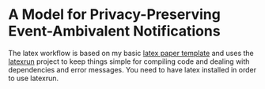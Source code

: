 # A Model for Privacy-Preserving Event-Ambivalent Notifications

The latex workflow is based on my basic [latex paper
template](https://github.com/judgegrubb/latex-paper-template) and uses the
[latexrun](https://github.com/aclements/latexrun) project to keep things simple
for compiling code and dealing with dependencies and error messages. You need
to have latex installed in order to use latexrun.

